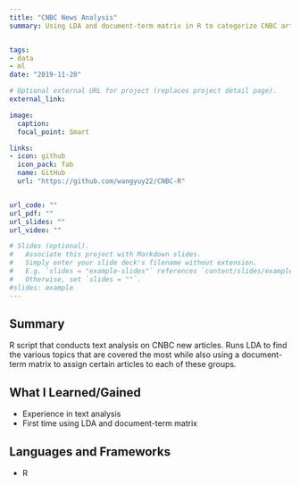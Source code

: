 ```yaml
---
title: "CNBC News Analysis"
summary: Using LDA and document-term matrix in R to categorize CNBC articles.


tags:
- data
- ml
date: "2019-11-20"

# Optional external URL for project (replaces project detail page).
external_link: 

image:
  caption: 
  focal_point: Smart

links:
- icon: github
  icon_pack: fab
  name: GitHub
  url: "https://github.com/wangyuy22/CNBC-R"


url_code: ""
url_pdf: ""
url_slides: ""
url_video: ""

# Slides (optional).
#   Associate this project with Markdown slides.
#   Simply enter your slide deck's filename without extension.
#   E.g. `slides = "example-slides"` references `content/slides/example-slides.md`.
#   Otherwise, set `slides = ""`.
#slides: example
---
```

## Summary

R script that conducts text analysis on CNBC new articles. Runs LDA to find the various topics that are covered the most while also using a document-term matrix to assign certain articles to each of these groups.

## What I Learned/Gained
* Experience in text analysis
* First time using LDA and document-term matrix

## Languages and Frameworks
* R
